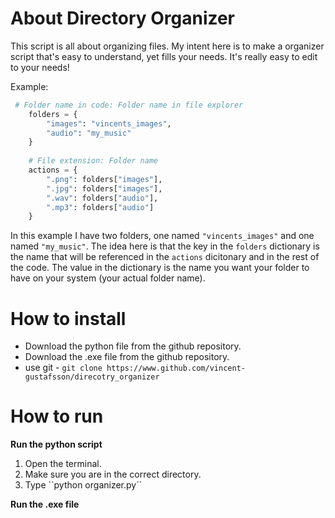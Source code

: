 # About Directory Organizer

This script is all about organizing files. My intent here is to make a organizer script that's easy to understand, yet fills your needs. It's really easy to edit to your needs!

Example:
```py
 # Folder name in code: Folder name in file explorer
    folders = {
	    "images": "vincents_images",
	    "audio": "my_music"
    }
    
    # File extension: Folder name
    actions = {
	    ".png": folders["images"],
	    ".jpg": folders["images"],
	    ".wav": folders["audio"],
	    ".mp3": folders["audio"]
    }
```
In this example I have two folders, one named ``"vincents_images"`` and one named ``"my_music"``. The idea here is that the key in the ``folders`` dictionary is the name that will be referenced in the ``actions`` dicitonary and in the rest of the code. The value in the dictionary is the name you want your folder to have on your system (your actual folder name).


# How to install

 - Download the python file from the github repository.
 - Download the .exe file from the github repository.
 - use git - ``git clone https://www.github.com/vincent-gustafsson/direcotry_organizer``

# How to run

**Run the python script**

 1. Open the terminal.
 2. Make sure you are in the correct directory.
 3. Type ``python organizer.py´´

**Run the .exe file**
